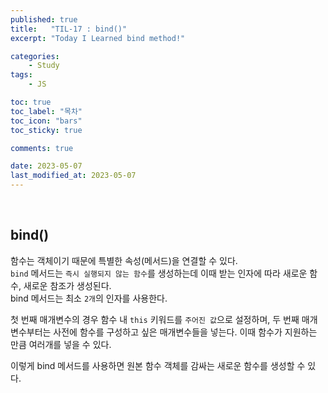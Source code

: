 ```yaml
---
published: true
title:   "TIL-17 : bind()"
excerpt: "Today I Learned bind method!"

categories:
    - Study
tags:
    - JS

toc: true
toc_label: "목차"
toc_icon: "bars"
toc_sticky: true

comments: true

date: 2023-05-07
last_modified_at: 2023-05-07
---
```

<br>

## bind()

함수는 객체이기 때문에 특별한 속성(메서드)을 연결할 수 있다.  
`bind` 메서드는 `즉시 실행되지 않는 함수`를 생성하는데 이때 받는 인자에 따라 새로운 함수, 새로운 참조가
생성된다.  
bind 메서드는 최소 `2개`의 인자를 사용한다.

첫 번째 매개변수의 경우 함수 내 `this` 키워드를 `주어진 값`으로 설정하며, 두 번째 매개변수부터는 사전에 함수를 구성하고 싶은 매개변수들을 넣는다. 이때 함수가 지원하는 만큼 여러개를 넣을 수 있다.  

이렇게 bind 메서드를 사용하면 원본 함수 객체를 감싸는 새로운 함수를 생성할 수 있다.